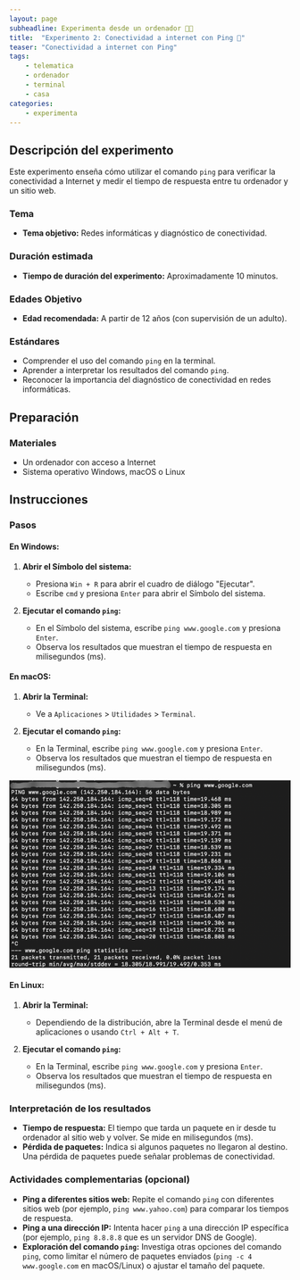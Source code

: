 ```yaml
---
layout: page
subheadline: Experimenta desde un ordenador 👩‍💻
title:  "Experimento 2: Conectividad a internet con Ping 🛜"
teaser: "Conectividad a internet con Ping"
tags:
    - telematica
    - ordenador
    - terminal
    - casa
categories:
    - experimenta
---
```



## Descripción del experimento

Este experimento enseña cómo utilizar el comando `ping` para verificar la conectividad a Internet y medir el tiempo de respuesta entre tu ordenador y un sitio web.

### Tema

- **Tema objetivo:** Redes informáticas y diagnóstico de conectividad.

### Duración estimada

- **Tiempo de duración del experimento:** Aproximadamente 10 minutos.

### Edades Objetivo

- **Edad recomendada:** A partir de 12 años (con supervisión de un adulto).

### Estándares

- Comprender el uso del comando `ping` en la terminal.
- Aprender a interpretar los resultados del comando `ping`.
- Reconocer la importancia del diagnóstico de conectividad en redes informáticas.

## Preparación

### Materiales

- Un ordenador con acceso a Internet
- Sistema operativo Windows, macOS o Linux


## Instrucciones

### Pasos

#### En Windows:

1. **Abrir el Símbolo del sistema:**
   - Presiona `Win + R` para abrir el cuadro de diálogo "Ejecutar".
   - Escribe `cmd` y presiona `Enter` para abrir el Símbolo del sistema.

2. **Ejecutar el comando `ping`:**
   - En el Símbolo del sistema, escribe `ping www.google.com` y presiona `Enter`.
   - Observa los resultados que muestran el tiempo de respuesta en milisegundos (ms).

#### En macOS:

1. **Abrir la Terminal:**
   - Ve a `Aplicaciones` > `Utilidades` > `Terminal`.

2. **Ejecutar el comando `ping`:**
   - En la Terminal, escribe `ping www.google.com` y presiona `Enter`.
   - Observa los resultados que muestran el tiempo de respuesta en milisegundos (ms).

 ![PING MAC](/images/experimenta/ordenador/terminal/ping_MACOS.png "PING MAC")
#### En Linux:

1. **Abrir la Terminal:**
   - Dependiendo de la distribución, abre la Terminal desde el menú de aplicaciones o usando `Ctrl + Alt + T`.

2. **Ejecutar el comando `ping`:**
   - En la Terminal, escribe `ping www.google.com` y presiona `Enter`.
   - Observa los resultados que muestran el tiempo de respuesta en milisegundos (ms).

### Interpretación de los resultados

- **Tiempo de respuesta:** El tiempo que tarda un paquete en ir desde tu ordenador al sitio web y volver. Se mide en milisegundos (ms).
- **Pérdida de paquetes:** Indica si algunos paquetes no llegaron al destino. Una pérdida de paquetes puede señalar problemas de conectividad.

### Actividades complementarias (opcional)

- **Ping a diferentes sitios web:** Repite el comando `ping` con diferentes sitios web (por ejemplo, `ping www.yahoo.com`) para comparar los tiempos de respuesta.
- **Ping a una dirección IP:** Intenta hacer `ping` a una dirección IP específica (por ejemplo, `ping 8.8.8.8` que es un servidor DNS de Google).
- **Exploración del comando `ping`:** Investiga otras opciones del comando `ping`, como limitar el número de paquetes enviados (`ping -c 4 www.google.com` en macOS/Linux) o ajustar el tamaño del paquete.